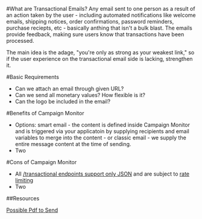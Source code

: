 #What are Transactional Emails?
Any email sent to one person as a result of an action taken by the user - including automated notifications like welcome emails, shipping notices, order confirmations, password reminders, purchase reciepts, etc - basically anthing that isn't a bulk blast. The emails provide feedback, making sure users know that transactions have been processed.

The main idea is the adage, "you're only as strong as your weakest link," so if the user experience on the transactional email side is lacking, strengthen it.


#Basic Requirements
- Can we attach an email through given URL?
- Can we send all monetary values? How flexible is it?
- Can the logo be included in the email? 

#Benefits of Campaign Monitor
- Options: smart email - the content is defined inside Campaign Monitor and is triggered via your applicatoin by supplying recipients and email variables to merge into the content - or classic email - we supply the entire message content at the time of sending.
- Two

#Cons of Campaign Monitor
- All [/transactional endpoints support only JSON](https://www.campaignmonitor.com/api/transactional/) and are subject to [rate limiting](https://www.campaignmonitor.com/api/getting-started/#rate_limiting)
- Two

##Resources

[Possible Pdf to Send](https://assets2.sendgrid.com/mkt/assets/pdfs/SendGrid_Leveraging_Transactional_Email-00fe5ab0c27cc3441b33121f45f854b5.pdf?mc=Direct)




